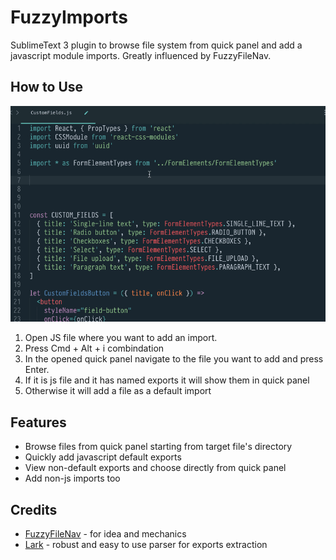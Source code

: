 FuzzyImports
============

SublimeText 3 plugin to browse file system from quick panel and add a javascript module imports. Greatly influenced by FuzzyFileNav.

How to Use
----------

!["How to Use"](docs/FuzzyImports.gif?raw=True "How to Use")

1. Open JS file where you want to add an import.
2. Press Cmd + Alt + i combindation
3. In the opened quick panel navigate to the file you want to add and press Enter.
4. If it is js file and it has named exports it will show them in quick panel
5. Otherwise it will add a file as a default import

Features
--------

* Browse files from quick panel starting from target file's directory
* Quickly add javascript default exports
* View non-default exports and choose directly from quick panel
* Add non-js imports too

Credits
-------

* [FuzzyFileNav](https://github.com/facelessuser/FuzzyFileNav) - for idea and mechanics
* [Lark](https://github.com/erezsh/lark) - robust and easy to use parser for exports extraction

